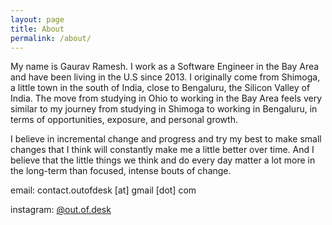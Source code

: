 ```yaml
---
layout: page
title: About
permalink: /about/
---
```

My name is Gaurav Ramesh. I work as a Software Engineer in the Bay Area and have been living in the U.S since 2013. I originally come from Shimoga, a little town in the south of India, close to Bengaluru, the Silicon Valley of India. The move from studying in Ohio to working in the Bay Area feels very similar to my journey from studying in Shimoga to working in Bengaluru, in terms of opportunities, exposure, and personal growth.

I believe in incremental change and progress and try my best to make small changes that I think will constantly make me a little better over time.
And I believe that the little things we think and do every day matter a lot more in the long-term than focused, intense bouts of change.

email: contact.outofdesk [at] gmail [dot] com

instagram: [@out.of.desk](https://instagram.com/out.of.desk)
